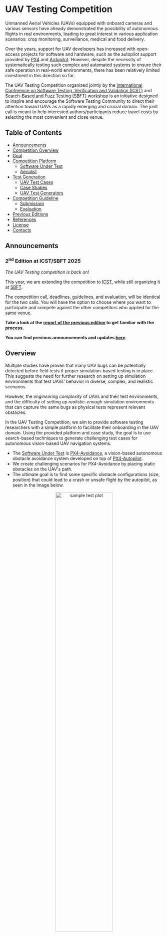 # UAV Testing Competition

Unmanned Aerial Vehicles (UAVs) equipped with onboard cameras and various sensors have already demonstrated the possibility of autonomous flights in real environments, leading to great interest in various application scenarios: crop monitoring, surveillance, medical and food delivery.

Over the years, support for UAV developers has increased with open-access projects for software and hardware, such as the autopilot support provided by [PX4](https://github.com/PX4/PX4-Autopilot) and [Ardupilot](https://github.com/ArduPilot/ardupilot).
However, despite the necessity of systematically testing such complex and automated systems to ensure their safe operation in real-world environments, there has been relatively limited investment in this direction so far.

The UAV Testing Competition organized jointly by the [International Conference on Software Testing, Verification and Validation (ICST)](https://conf.researchr.org/home/icst-2025) and [Search-Based and Fuzz Testing (SBFT) workshop](https://sbft25.github.io/) is an initiative designed to inspire and encourage the Software Testing Community to direct their attention toward UAVs as a rapidly emerging and crucial domain. The joint call is meant to help interested authors/participants reduce travel costs by selecting the most convenient and close venue.

## Table of Contents

- [Announcements](#announcements)
- [Competition Overview](#overview)
- [Goal](#goal)
- [Competition Platform](#competition-platform)
  - [Software Under Test](#software-under-test)
  - [Aerialist](#aerialist-uav-test-bench)
- [Test Generation](#test-generation)
  - [UAV Test Cases](#uav-test-cases)
  - [Case Studies](#case-studies)
  - [UAV Test Generators](#uav-test-generators)
- [Competition Guideline](#competition-guideline)
  - [Submission](#submission)
  - [Evaluation](#evaluation)
  <!-- - [Baselines](#baselines) -->
- [Previous Editions](#previous-editions)
- [References](#references)
- [License](#license)
- [Contacts](#contacts)
  
## Announcements

### 2<sup>nd</sup> Edition at ICST/SBFT 2025

*The UAV Testing competition is back on!*

This year, we are extending the competition to [ICST](https://conf.researchr.org/home/icst-2025), while still organizing it at [SBFT](https://sbft24.github.io/).

The competition call, deadlines, guidelines, and evaluation, will be identical for the two calls.
You will have the option to choose where you want to participate and compete against the other competitors who applied for the same venue.

**Take a look at the [report of the previous edition](/reports/UAV_Competition_SBFT_2024.pdf) to get familiar with the process.**

**You can find previous announcements and updates [here](docs/updates.md).**

## Overview

Multiple studies have proven that many UAV bugs can be potentially detected before field tests if proper simulation-based testing is in place. This suggests the need for further research on setting up simulation environments that test UAVs' behavior in diverse, complex, and realistic scenarios.

However, the *engineering complexity* of UAVs and their test environments, and the difficulty of setting up *realistic-enough* simulation environments that can capture the same bugs as physical tests represent relevant obstacles.

In the UAV Testing Competition, we aim to provide software testing researchers with a simple platform to facilitate their onboarding in the UAV domain. Using the provided platform and case study, the goal is to use search-based techniques to generate challenging test cases for autonomous vision-based UAV navigation systems.

- The [Software Under Test](#software-under-test) is [PX4-Avoidance](https://github.com/PX4/PX4-Avoidance), a vision-based autonomous obstacle avoidance system developed on top of [PX4-Autopilot](https://github.com/PX4/PX4-Autopilot).
- We create challenging scenarios for PX4-Avoidance by placing static obstacles on the UAV's path.
- The ultimate goal is to find some specific obstacle configurations (size, position) that could lead to a crash or unsafe flight by the autopilot, as seen in the image below.

<p align="center"><img src="snippets/case_studies/mission2-failing.png" alt="sample test plot" width="60%"/></p>

## Goal

In the tool competition, each participant presents a robust test generator capable of generating a diverse set of tests.
The primary objective is to find potential vulnerabilities within the PX4 obstacle avoidance system.
This involves manipulating obstacle sizes and placements within the test environment,
with the ultimate goal of either causing the UAV to crash or significantly diverting it from its intended path.

The goals of the tool competition are as below:

- The objective is to develop a test generator capable of creating diverse and effective tests to uncover
vulnerabilities within the PX4 avoidance system.
- The generated test will be for a predefined UAV firmware, model, and mission.
- The generated test will create a challenging environment by manipulating object sizes and placements to cause
either UAV crashes or significant deviations in its flight path.

The effectiveness of these generated tests will be measured based on the number of failed cases and the diversity of
test scenarios. The goal is to identify potential system weaknesses comprehensively.

## Competition Platform

### Software Under Test

- **[PX4](https://github.com/PX4/PX4-Autopilot)** :
PX4 is an open-source autopilot software stack primarily used for controlling unmanned aerial vehicles(UAVs).
It provides a flexible and customizable platform for designing and controlling the drones, including capabilities for navigation, stabilization, and mission planning.
PX4 is compatible with various hardware platforms and is widely used in both academic and commercial drone applications.
It supports a range of UAV types, from small quadcopters to fixed-wing aircraft and even VTOL (Vertical Take-Off and Landing) vehicles.
Developers and researchers often use PX4 as a foundation for creating and testing new drone capabilities and applications.

- **[PX4 Avoidance](https://github.com/PX4/PX4-Avoidance)** :
PX4 Avoidance is a software module in the PX4 Autopilot ecosystem that provides obstacle detection and avoidance capabilities.
PX4 Avoidance uses various sensors and algorithms to help UAVs navigate and avoid obstacles in their environment. It allows UAVs to detect obstacles such as buildings, trees, and other objects in the path and adjust their flight path to avoid collisions and navigate safely around these obstacles.
Overall, PX4 Avoidance is a critical component for ensuring the safe and reliable operation of UAVs in complex and dynamic environments.

- **[PX4 Flight Logs](https://docs.px4.io/main/en/log/flight_log_analysis.html)**:
PX4 flight logs are comprehensive records of a drone's operational data and telemetry during its flights. These logs include detailed information such as GPS coordinates, altitude, motor RPM, sensor data, and flight modes. They are invaluable for troubleshooting, performance analysis, and debugging, as they allow developers and operators to examine precisely what happened during a flight, identify potential issues, and fine-tune the drone's behavior and systems for optimal performance and safety. These logs are stored in a standardized format (.ulg), making them compatible with various analysis and visualization tools for in-depth technical examination. [Here is a sample flight log](https://logs.px4.io/plot_app?log=f986a896-c189-4bfa-a11a-1d80fa4b9633).

- **[Gazebo](https://gazebosim.org/home)** :
Gazebo is an open-source 3D robot simulator that provides a realistic and physics-based simulation environment for testing and validating UAVs and robotic systems.
PX4 often utilizes Gazebo as a simulation platform to create virtual environments where developers and researchers can test UAVs without the need for physical hardware. This allows for various scenarios, including flight testing, obstacle avoidance, and mission planning, to be tested in a safe and controlled virtual environment.
Gazebo simulates the physical properties and dynamics of the UAV and its surroundings, including sensors, wind, and terrain. It is a valuable tool for both software and hardware development, as it enables testing and debugging of UAV control algorithms and systems before deploying them to actual UAV hardware.

### Aerialist: UAV Test Bench

[Aerialist](https://github.com/skhatiri/Aerialist) (unmanned AERIAL vehIcle teST bench) is a novel test bench for UAV software that automates all the necessary UAV testing steps: setting up the test environment, building and running the UAV firmware code, configuring the simulator with the simulated world properties, connecting the simulated UAV to the firmware and applying proper UAV configurations at startup, scheduling and executing runtime commands, monitoring the UAV at runtime for any issues, and extracting the flight log file after the test completion.

With Aerialist, we aim to provide the competition participants with an easy platform to automate tests on the simulated UAVs, allowing them to do experiments required to overcome the UAV simulation-based testing challenges.
**The Test Generators submitted to the competition are required to build on top of Aerialist to simplify the evaluation process.**
Check [Aeialist's Documentation](https://github.com/skhatiri/Aerialist) for more details on the usage.  

## Test Generation

Competition participants are expected to submit a [Test Generator](#uav-test-generators) that generates challenging [test cases](#uav-test-cases) for a given [case study](#case-studies).

### UAV Test Cases

Aerialist models a UAV test case with the following set of *test properties* and uses a *YAML* structure to describe the test.

- **Drone**: Software configurations of the UAV model, including all [Autopilot parameters](https://docs.px4.io/main/en/advanced_config/parameter_reference.html) and configuration files (e.g., mission plan) required to set up the drone for the test.

- **Environment**: Simulation settings such as the used simulator, physics of the simulated UAV, simulation world (e.g., surface material, UAV’s initial position), surrounding objects (e.g., obstacles size, position), weather conditions (e.g., wind, lighting), etc.

- **Commands**: Timestamped external commands from the ground control station (GCS) or the remote controller (RC) to the UAV during the flight (e.g., change  flight mode, go in a specific direction, enter mission mode).

- **Expectation (optional)**: a time series of certain sensor readings that the test flights are expected to follow closely.

Using a predefined [test-description yaml file](snippets/case_studies/) is the easiest way to define the test case.

```yaml
# mission2.yaml
drone:
  port: ros 
  params_file: case_studies/mission-params.csv 
  mission_file: case_studies/mission2.plan

simulation:
  simulator: ros 
  speed: 1
  headless: true
  # no obstacles

test:
  commands_file: case_studies/mission-commands.csv
```

<p align="center"><img src="snippets/case_studies/mission2.png" alt="case study 2" width="60%"/></p>

**The competition Test Generators are only allowed to manipulate the obstacles in the environment.**
For simplicity, we only consider box-shaped obstacles.
An obstacle is defined by its size (length, width, height) and position in the simulation environment (x,y,z) in meters and its rotation angle in degrees.

```yaml
# mission2.yaml
# updated simulation settings in the previous sample
simulation:
  simulator: ros 
  speed: 1
  headless: true
  obstacles:
  - size:
      l: 10
      w: 5
      h: 20
    position:
      x: 10
      y: 20
      z: 0
      r: 0
  - size:
      l: 10
      w: 5
      h: 20
    position:
      x: -10
      y: 20
      z: 0
      r: 0
```

The below image shows the drone flight trajectory during the execution of the above test case:

<p align="center"><img src="snippets/case_studies/mission2-2.png" alt="case study 2" width="60%"/></p>



### Test Case Requirements

Each obstacle in the test case is the defined by the following properties:
x, y, z coordinates of the obstacle's center, length *(l)*, width *(w)*, height *(h)* of the obstacle, and the rotation angle of the obstacle *(r)*. The z-corrdinate of the obstacle is fixed to be 0. The values of the other properties are expected to be within the following ranges:
<div align="center">

|     *x*     |    *y*     |    *l*    |    *w*    |    *h*    |    *r*    |
|:---------:|:--------:|:-------:|:-------:|:-------:|:-------:|
|  -40-30   |  10-40   |  2-20   |  2-20   |  10-25  |  0-90   |

</div>

The number of obstacles is limited to 3 in each test case. Test cases with fewer obstacles and resuting in a failure are valued more, than the failed test cases with more obstacles. Priority is given to the test cases with 2 or fewer obstacles, and the test cases with 3 obstacles are considered less valuable as they are expected to be easier to fail.

The generated tests should follow constraints indicated below:
- The obstacle configurations are expected to keep the mission
physically feasible. The test cases that make it impossible for
the UAV to find its path (e.g., by creating a long wall on the
path) without any safety violation are considered invalid.
- All obstacles are expected to fit in a given rectangular area
as stated in the case study.
- At maximum three obstacles can be placed in the environment.
They must be placed directly on the ground (𝑧 = 0), be taller
than the UAV flight height (ℎ > 10𝑚), and must not overlap.

### Case Studies

The input to the test generators are some simple test cases, without any obstacles in the simulation environment.
These case studies include a predefined flight mission, relevant drone configurations, simulation configurations, and relevant commands to start the autonomous mission.

The test generators are then expected to place obstacles inside a predefined area in the simulation environment.

A few [**sample case studies**](./snippets/case_studies/) (similar to the above scenarios) are provided to help you develop your test generators.
Some other similar case studies will be used for evaluation.

Each case study specifies a trajectory for the UAV to follow, along with the drone and simulation configurations. The drone trajectory is defined in the ```.plan``` file.


### UAV Test Generators

Given a simulated test case configuration for autonomous flight (above-mentioned case studies), the goal is to generate a more challenging simulated test case by introducing obstacles to the environment, to force the UAV to get too close to the obstacles (\ i.e. having a distance below a predefined safety threshold) while still completing the mission.
This will create a risky environment for the UAV to operate the mission.

Participants are expected to use search-based methods to find challenging obstacle configurations.
The generated test cases (following the Aerialist test case modeling) should respect the following considerations:

- The drone is expected to **safely** avoid all the obstacles on its path. This includes maintaining a safe distance from the surrounding obstacles and not crashing into them.
  - A test execution is considered a **Hard Fail** if there is a collision with any of the obstacles in the environment.
  - A test execution is considered a **Soft Fail** if the drone does not maintain a minimum safe distance of **1.5 m** to the surrounding obstacles.


The developped test generators should encourage the failing test cases (hard fail or soft fail).
<!-- 
- The obstacle configurations are expected to keep the flight mission physically feasible.
  - The test cases that make it impossible for the UAV to find its path (e.g., creating a long wall among the drone path) while there is no hard or soft fail are considered **Invalid**.

- The obstacles must be taller than the drone flight height (height > 10m)

- All the obstacles are expected to **fit in a given rectangular area** as stated in the case study.

- There can be **up to 3 obstacles** in each test case.

- Obstacles **must not collide** with each other, and they must be placed directly on the ground (z=0). -->

A sample test generator using a random approach is documented and made available [here](./snippets/)
<!-- 
* ***[Surrealist](https://github.com/skhatiri/Surrealist)*** : It is a tool that provides a search-based Test 
generation approach for UAV software. It provides an implementation for different testing goals like replication of 
real-world tests in simulation, generating non-deterministic test cases, and generating more challenging test cases
based on a given test. This tool internally uses Aerialist to evaluate the test cases. -->
Due to the computational complexity of evaluation, we ask all the participats to rank their test cases based on their performance i.e. the submitted test generator should return the tests cases in the decreasing order of their quality accordig to the authors' evaluation. We will use this ranking to prioritize the execution of the test cases in the evaluation process. We decribe the critera for the evaluation of the test cases in the [Evaluation](#evaluation) section.

## Competition Guideline

Please read the [report of the previous edition](/reports/UAV_Competition_SBFT_2024.pdf) in detail to gain a better understanding of the competition guidelines, evaluation criteria, and process. Some details may vary in the new edition (e.g., the evaluation metrics).

### Submission

Follow the [Submission Guideline](./docs/submission.md), prepare your code as explained, and send it to the organization committee.

You can freely decide on the venue you want to compete in: **ICST 2025 or SBFT@ICSE 2025**.
Participants in each venue will be evaluated and ranked independently.

- **Submission Deadline**: 17.11.2024 (AoE)
- **Notification**: 15.12.2024 (AoE)

### Evaluation

The efficacy of the test generators will be assessed based on two crucial metrics: the number of failed cases
and the diversity of the test scenarios.
The first metric, the number of failed cases, serves as a straightforward
indicator of the test's ability to uncover system weaknesses. A higher number of failures signifies a more effective test generator in this context.

However, it is equally essential to consider the diversity of test cases.
Diversifying the test scenarios is critical as it helps ensure that a wide spectrum of potential vulnerabilities is
explored. The more varied the test cases, the greater the likelihood of identifying hidden flaws and edge cases that
might otherwise go undetected.

The following metrics will be used to evaluate the tests generated by the tools developed:

- Fault Detection (Test Failure): The test cases will be evaluated for fault detection.
- Testing Budget: A testing budget will be allocated to generate the test cases.
- Test Diversity: Diversity in the test will be valued more.
- Simplicity: Faults found in less complicated environments (fewer obstacles) will be valued more.


During the the evaluation, the test cases generated by participants will be first checked for compliance with the competition rules (e.g., allowed
obstacle area, obstacle size). Each valid test case was then executed
(simulated) 5 times to minimize non-determinism effects and all of
the executions will be scored independently based on the minimum
distance of the drone to the obstacles (min_dist) during the flight
The score for each simulation will be determined using the following criteria based on `min_dist`:


<p align="center">
  <img src="snippets/case_studies/test_points.png" width="300" />
</p>

The final score for the test will be calculated based on the average score (*```point(sim)```*) obtained over the 5 runs, the number of obstacles in the test case and the average test execution time.

To encourage test diversity and ensure fairness in the scoring,
too similar test cases will be penalized. Two test cases are considered
too similar if their flight trajectories are almost identical, calculated
using the Dynamic Time Warping (DTW) distance of their average
trajectories (among the 5 simulations). The penalty term for similarity (```sim_pen```) is calculated as follows:

<p align="center">
  <img src="snippets/case_studies/sim_pen.png" width="250" />
</p>

The final score for all the tests generated will be multiplied by this similarity penalty term.



<!-- ***In order to rank the generated tests, We will run 10 times the final test for evaluation
Fault Detection Probability.***

- Tools are allocated a predetermined budget for test execution. This budget represents the overall count of simulated
test executions.

- When a single test case is concurrently simulated 5 or 10 times, it draws upon 5 or 10 executions from the budget.

- Developers are responsible for optimizing the utilization of this allocated budget. -->

<!-- ### Baselines

To establish a baseline for evaluating the test generators, [Surrealist](https://github.com/skhatiri/surrealist) will be employed.
The test cases generated by the competitors will be evaluated against the tests generated by Surrealist.

Surrealist, serving as the benchmark test generator, will provide a reference point against which the competitors' test cases can be compared.
This ensures a fair and comprehensive evaluation of the generated tests, allowing for a well-informed assessment of their quality and effectiveness in identifying vulnerabilities within the PX4 avoidance system. -->

## Previous Editions

The competition has been held in the following editions:

- **1<sup>st</sup> Edition**: SBFT@ICSE 2024
  - [Competition Call](https://github.com/skhatiri/UAV-Testing-Competition/tree/SBFT2024)
  - [Competition Ranking](https://github.com/skhatiri/UAV-Testing-Competition/tree/SBFT2024-Results#evaluation-report-and-ranking)
  - [Competition Report](reports/UAV_Competition_SBFT_2024.pdf)

- **2<sup>nd</sup> Edition**: ICST 2025 and SBFT@ICSE 2025
  - [Competition Call](#uav-testing-competition)
  - Competition Ranking (TBD)  
  - Competition Report (TBD)  

## References

If you use this tool in your research, please cite the following papers:

- **Sajad Khatiri**, Sebastiano Panichella, and Paolo Tonella, "Simulation-based Testing of Unmanned Aerial Vehicles with Aerialist," *In 2024 International Conference on Software Engineering (ICSE)*
  - [Preprint](https://skhatiri.ir/papers/aerialist.pdf)

  ````{code-block} bibtex
  @inproceedings{icse2024Aerialist,
    title={Simulation-based Testing of Unmanned Aerial Vehicles with Aerialist},
    author={Khatiri, Sajad and Panichella, Sebastiano and Tonella, Paolo},
    booktitle={International Conference on Software Engineering (ICSE)},
    year={2024},
  }
  ````

- **Sajad Khatiri**, Prasun Saurabh, Timothy Zimmermann, Charith Munasinghe, Christian Birchler, and Sebastiano Panichella, "SBFT Tool Competition 2024 - CPS-UAV Test Case Generation Track," *In 2024 IEEE/ACM International Workshop on Search-Based and Fuzz Testing*
  - [Link](reports/UAV_Competition_SBFT_2024.pdf)

  ````{code-block} bibtex
  @inproceedings{SBFT-UAV2024,
    author       = {Sajad Khatiri and Prasun Saurabh and Timothy Zimmermann and Charith Munasinghe and Christian Birchler and Sebastiano Panichella},
    title        = {{SBFT} Tool Competition 2024 - CPS-UAV Test Case Generation Track},
    booktitle    = {{IEEE/ACM} International Workshop on Search-Based and Fuzz Testing,
                    SBFT@ICSE 2024},
    year         = {2024}
  }
  ````

- **Sajad Khatiri**, Sebastiano Panichella, and Paolo Tonella, "Simulation-based Test Case Generation for Unmanned Aerial Vehicles in the Neighborhood of Real Flights," *In 2023 IEEE 16th International Conference on Software Testing, Verification and Validation (ICST)*
  - [Link](https://ieeexplore.ieee.org/document/10132225)

  ````{code-block} bibtex
  @inproceedings{khatiri2023simulation,
    title={Simulation-based test case generation for unmanned aerial vehicles in the neighborhood of real flights},
    author={Khatiri, Sajad and Panichella, Sebastiano and Tonella, Paolo},
    booktitle={2023 16th IEEE International Conference on Software Testing, Verification and Validation (ICST)},
    year={2023},
  }
  ````

## License

The software we developed is distributed under MIT license. See the [license](./LICENSE.md) file.

## Contacts

A list of FAQs is answered [here](/docs/Q&A.md).

Feel free to use the [Discussions](https://github.com/skhatiri/UAV-Testing-Competition/discussions) section to ask your questions and look for answers.

You can also contact us directly using email:

- Sajad Khatiri (Università della Svizzera italiana) - <mazras@usi.ch>
- Prasun Saurabh (Università della Svizzera italiana) - <saurap@usi.ch>
- Tahereh Zohdinasab (Università della Svizzera italiana) - <tahereh.zohdinasab@usi.ch>
- Dmytro Humeniuk (École Polytechnique de Montréal) - <dmytro.humeniuk@polymtl.ca>
- Sebastiano Panichella (University of Bern) - <spanichella@gmail.com>
